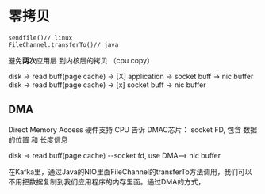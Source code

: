 # 零拷贝
```
sendfile()// linux
FileChannel.transferTo()// java
```

避免**两次**应用层 到内核层的拷贝 （cpu copy）

disk -> read buff(page cache) -> [X] application -> socket buff -> nic buffer
disk -> read buff(page cache) -> [x] socket buff -> nic buffer

## DMA 
Direct Memory Access 硬件支持
CPU 告诉 DMAC芯片： socket FD, 包含 数据的位置 和 长度信息 

disk -> read buff(page cache) --socket fd, use DMA--> nic buffer

在Kafka里，通过Java的NIO里面FileChannel的transferTo方法调用，我们可以不用把数据复制到我们应用程序的内存里面。通过DMA的方式，

